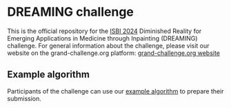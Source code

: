 # DREAMING challenge

This is the official repository for the [ISBI 2024](https://biomedicalimaging.org/2024/) Diminished Reality for Emerging Applications in Medicine through Inpainting (DREAMING) challenge. For general information about the challenge, please visit our website on the grand-challenge.org platform: [grand-challenge.org website](https://dreaming.grand-challenge.org/)

## Example algorithm

Participants of the challenge can use our [example algorithm](example_algorithm) to prepare their submission.